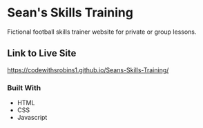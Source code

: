 # Sean's Skills Training

Fictional football skills trainer website for private or group lessons.

## Link to Live Site

https://codewithsrobins1.github.io/Seans-Skills-Training/

### Built With

* HTML
* CSS
* Javascript
